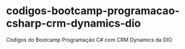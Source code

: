 # codigos-bootcamp-programacao-csharp-crm-dynamics-dio
Códigos do Bootcamp Programação C# com CRM Dynamics da DIO

